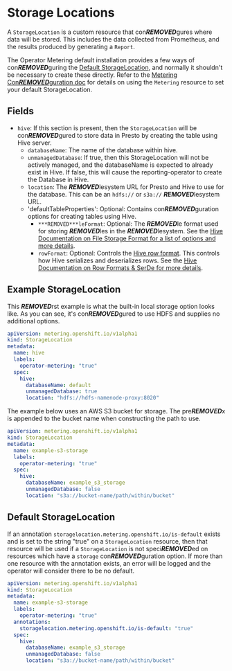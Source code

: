 # Storage Locations

A `StorageLocation` is a custom resource that con***REMOVED***gures where data will be stored.
This includes the data collected from Prometheus, and the results produced by generating a `Report`.

The Operator Metering default installation provides a few ways of con***REMOVED***guring the [Default StorageLocation](#default-storagelocation), and normally it shouldn't be necessary to create these directly.
Refer to the [Metering Con***REMOVED***guration doc](metering-con***REMOVED***g.md#storing-data-in-s3) for details on using the `Metering` resource to set your default StorageLocation.

## Fields

- `hive`: If this section is present, then the `StorageLocation` will be con***REMOVED***gured to store data in Presto by creating the table using Hive server.
  - `databaseName`: The name of the database within hive.
  - `unmanagedDatabase`: If true, then this StorageLocation will not be actively managed, and the databaseName is expected to already exist in Hive. If false, this will cause the reporting-operator to create the Database in Hive.
  - `location`: The ***REMOVED***lesystem URL for Presto and Hive to use for the database. This can be an `hdfs://` or `s3a://` ***REMOVED***lesystem URL.
  - 'defaultTableProperties': Optional: Contains con***REMOVED***guration options for creating tables using Hive.
    - `***REMOVED***leFormat`: Optional: The ***REMOVED***le format used for storing ***REMOVED***les in the ***REMOVED***lesystem. See the [Hive Documentation on File Storage Format for a list of options and more details][hiveFileFormat].
    - `rowFormat`: Optional: Controls the [Hive row format][hiveRowFormat]. This controls how Hive serializes and deserializes rows. See the [Hive Documentation on Row Formats & SerDe for more details][hiveRowFormat].

## Example StorageLocation

This ***REMOVED***rst example is what the built-in local storage option looks like.
As you can see, it's con***REMOVED***gured to use HDFS and supplies no additional options.

```yaml
apiVersion: metering.openshift.io/v1alpha1
kind: StorageLocation
metadata:
  name: hive
  labels:
    operator-metering: "true"
  spec:
    hive:
      databaseName: default
      unmanagedDatabase: true
      location: "hdfs://hdfs-namenode-proxy:8020"
```

The example below uses an AWS S3 bucket for storage.
The pre***REMOVED***x is appended to the bucket name when constructing the path to use.

```yaml
apiVersion: metering.openshift.io/v1alpha1
kind: StorageLocation
metadata:
  name: example-s3-storage
  labels:
    operator-metering: "true"
  spec:
    hive:
      databaseName: example_s3_storage
      unmanagedDatabase: false
      location: "s3a://bucket-name/path/within/bucket"
```

## Default StorageLocation

If an annotation `storagelocation.metering.openshift.io/is-default` exists and is set to the string "true" on a `StorageLocation` resource, then that resource will be used if a `StorageLocation` is not speci***REMOVED***ed on resources which have a `storage` con***REMOVED***guration option.
If more than one resource with the annotation exists, an error will be logged and the operator will consider there to be no default.

```yaml
apiVersion: metering.openshift.io/v1alpha1
kind: StorageLocation
metadata:
  name: example-s3-storage
  labels:
    operator-metering: "true"
  annotations:
    storagelocation.metering.openshift.io/is-default: "true"
  spec:
    hive:
      databaseName: example_s3_storage
      unmanagedDatabase: false
      location: "s3a://bucket-name/path/within/bucket"
```

[hiveFileFormat]: https://cwiki.apache.org/confluence/display/Hive/LanguageManual+DDL#LanguageManualDDL-StorageFormatsStorageFormatsRowFormat,StorageFormat,andSerDe
[hiveRowFormat]: https://cwiki.apache.org/confluence/display/Hive/LanguageManual+DDL#LanguageManualDDL-RowFormats&SerDe
